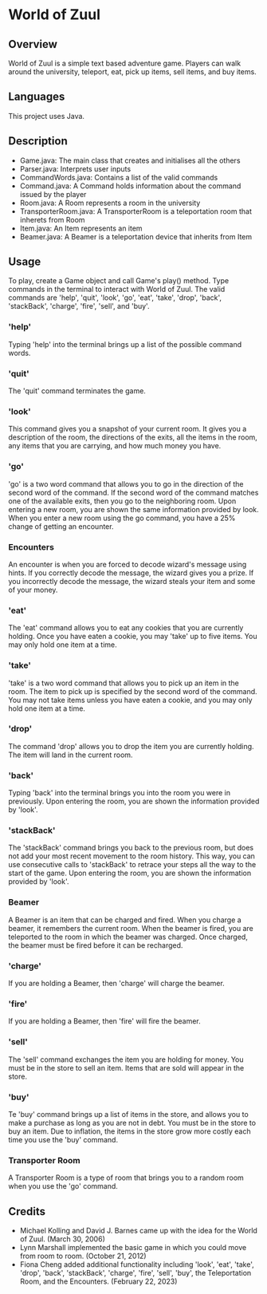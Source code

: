# World of Zuul

## Overview  
World of Zuul is a simple text based adventure game. Players can walk around the university, teleport, eat, pick up items, sell items, and buy items.

## Languages  
This project uses Java.

## Description 
- Game.java: The main class that creates and initialises all the others
- Parser.java: Interprets user inputs
- CommandWords.java: Contains a list of the valid commands
- Command.java: A Command holds information about the command issued by the player
- Room.java: A Room represents a room in the university
- TransporterRoom.java: A TransporterRoom is a teleportation room that inherets from Room
- Item.java: An Item represents an item
- Beamer.java: A Beamer is a teleportation device that inherits from Item

## Usage
To play, create a Game object and call Game's play() method. Type commands in the terminal to interact with World of Zuul. The valid commands are 'help', 'quit', 'look', 'go', 'eat', 'take', 'drop', 'back', 'stackBack', 'charge', 'fire', 'sell', and 'buy'.

### 'help'
Typing 'help' into the terminal brings up a list of the possible command words.

### 'quit'
The 'quit' command terminates the game.

### 'look'
This command gives you a snapshot of your current room. It gives you a description of the room, the directions of the exits, all the items in the room, any items that you are carrying, and how much money you have.

### 'go'
'go' is a two word command that allows you to go in the direction of the second word of the command. If the second word of the command matches one of the available exits, then you go to the neighboring room. Upon entering a new room, you are shown the same information provided by look. When you enter a new room using the go command, you have a 25% change of getting an encounter.

### Encounters
An encounter is when you are forced to decode wizard's message using hints. If you correctly decode the message, the wizard gives you a prize. If you incorrectly decode the message, the wizard steals your item and some of your money.

### 'eat'
The 'eat' command allows you to eat any cookies that you are currently holding. Once you have eaten a cookie, you may 'take' up to five items. You may only hold one item at a time.

### 'take'
'take' is a two word command that allows you to pick up an item in the room. The item to pick up is specified by the second word of the command. You may not take items unless you have eaten a cookie, and you may only hold one item at a time. 

### 'drop'
The command 'drop' allows you to drop the item you are currently holding. The item will land in the current room.

### 'back'
Typing 'back' into the terminal brings you into the room you were in previously. Upon entering the room, you are shown the information provided by 'look'.

### 'stackBack'
The 'stackBack' command brings you back to the previous room, but does not add your most recent movement to the room history. This way, you can use consecutive calls to 'stackBack' to retrace your steps all the way to the start of the game. Upon entering the room, you are shown the information provided by 'look'.

### Beamer
A Beamer is an item that can be charged and fired. When you charge a beamer, it remembers the current room. When the beamer is fired, you are teleported to the room in which the beamer was charged. Once charged, the beamer must be fired before it can be recharged. 

### 'charge'
If you are holding a Beamer, then 'charge' will charge the beamer. 

### 'fire'
If you are holding a Beamer, then 'fire' will fire the beamer.

### 'sell'
The 'sell' command exchanges the item you are holding for money. You must be in the store to sell an item. Items that are sold will appear in the store.

### 'buy'
Te 'buy' command brings up a list of items in the store, and allows you to make a purchase as long as you are not in debt. You must be in the store to buy an item. Due to inflation, the items in the store grow more costly each time you use the 'buy' command.

### Transporter Room
A Transporter Room is a type of room that brings you to a random room when you use the 'go' command.

## Credits
- Michael Kolling and David J. Barnes came up with the idea for the World of Zuul. (March 30, 2006)  
- Lynn Marshall implemented the basic game in which you could move from room to room. (October 21, 2012)  
- Fiona Cheng added additional functionality including 'look', 'eat', 'take', 'drop', 'back', 'stackBack',  'charge', 'fire', 'sell', 'buy', the Teleportation Room, and the Encounters. (February 22, 2023)
